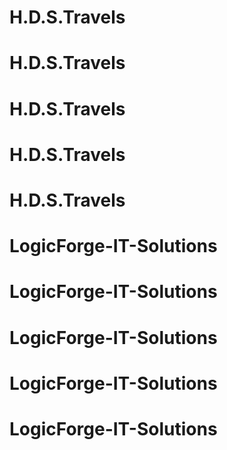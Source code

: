 # H.D.S.Travels
# H.D.S.Travels
# H.D.S.Travels
# H.D.S.Travels
# H.D.S.Travels
# LogicForge-IT-Solutions
# LogicForge-IT-Solutions
# LogicForge-IT-Solutions
# LogicForge-IT-Solutions
# LogicForge-IT-Solutions
